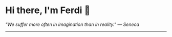 <h1>Hi there, I'm Ferdi 👋</h1>

<p><em>
  "We suffer more often in imagination than in reality." — Seneca
</em></p>

---
